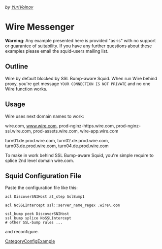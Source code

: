 *by
[YuriVoinov](https://wiki.squid-cache.org/ConfigExamples/Chat/Wire/YuriVoinov#)*

# Wire Messenger

**Warning**: Any example presented here is provided "as-is" with no
support or guarantee of suitability. If you have any further questions
about these examples please email the squid-users mailing list.

## Outline

Wire by default blocked by SSL Bump-aware Squid. When run Wire behind
proxy, you're get message `YOUR CONNECTION IS NOT PRIVATE` and no one
Wire function works.

## Usage

Wire uses next domain names to work:

wire.com, www.wire.com, prod-nginz-https.wire.com,
prod-nginz-ssl.wire.com, prod-assets.wire.com, wire-app.wire.com

turn01.de.prod.wire.com, turn02.de.prod.wire.com,
turn03.de.prod.wire.com, turn04.de.prod.wire.com

To make in work behind SSL Bump-aware Squid, you're simple require to
splice 2nd level domain wire.com.

## Squid Configuration File

Paste the configuration file like this:

    acl DiscoverSNIHost at_step SslBump1
    
    acl NoSSLIntercept ssl::server_name_regex .wire\.com
    
    ssl_bump peek DiscoverSNIHost
    ssl_bump splice NoSSLIntercept
    # other SSL-bump rules ...

and reconfigure.

[CategoryConfigExample](https://wiki.squid-cache.org/ConfigExamples/Chat/Wire/CategoryConfigExample#)
